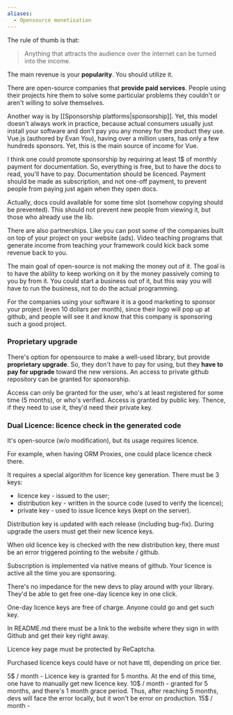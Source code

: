 ```yaml
---
aliases:
  - Opensource monetisation
---
```

The rule of thumb is that:

> Anything that attracts the audience over the internet can be turned into the income.

The main revenue is your **popularity**. You should utilize it.

There are open-source companies that **provide paid services**. People using their projects hire them to solve some particular problems they couldn't or aren't willing to solve themselves.

Another way is by [[Sponsorship platforms|sponsorship]]. Yet, this model doesn't always work in practice, because actual consumers usually just install your software and don't pay you any money for the product they use. Vue.js (authored by Evan You), having over a million users, has only a few hundreds sponsors. Yet, this is the main source of income for Vue.

I think one could promote sponsorship by requiring at least 1$ of monthly payment for documentation. So, everything is free, but to have the docs to read, you'll have to pay. Documentation should be licenced. Payment should be made as subscription, and not one-off payment, to prevent people from paying just again when they open docs.

Actually, docs could available for some time slot (somehow copying should be prevented). This should not prevent new people from viewing it, but those who already use the lib.

There are also partnerships. Like you can post some of the companies built on top of your project on your website (ads). Video teaching programs that generate income from teaching your framework could kick back some revenue back to you.

The main goal of open-source is not making the money out of it. The goal is to have the ability to keep working on it by the money passively coming to you by from it. You could start a business out of it, but this way you will have to run the business, not to do the actual programming.

For the companies using your software it is a good marketing to sponsor your project (even 10 dollars per month), since their logo will pop up at github, and people will see it and know that this company is sponsoring such a good project.

### Proprietary upgrade

There's option for opensource to make a well-used library, but provide **proprietary upgrade**. So, they don't have to pay for using, but they **have to pay for upgrade** toward the new versions. An access to private github repository can be granted for sponsorship.

Access can only be granted for the user, who's at least registered for some time (5 months), or who's verified. Access is granted by public key. Thence, if they need to use it, they'd need their private key.

### Dual Licence: licence check in the generated code

It's open-source (w/o modification), but its usage requires licence.

For example, when having ORM Proxies, one could place licence check there.

It requires a special algorithm for licence key generation. 
There must be 3 keys:
- licence key - issued to the user;
- distribution key - written in the source code (used to verify the licence);
- private key - used to issue licence keys (kept on the server).

Distribution key is updated with each release (including bug-fix).
During upgrade the users must get their new licence keys.

When old licence key is checked with the new distribution key, there must be an error triggered pointing to the website / github.

Subscription is implemented via native means of github. Your licence is active all the time you are sponsoring.

There's no impedance for the new devs to play around with your library. They'd be able to get free one-day licence key in one click. 

One-day licence keys are free of charge.
Anyone could go and get such key.

In README.md there must be a link to the website where they sign in with Github and get their key right away.

Licence key page must be protected by ReCaptcha.

Purchased licence keys could have or not have ttl, depending on price tier.

5$ / month - Licence key is granted for 5 months. At the end of this time, one have to manually get new licence key.
10$ / month - granted for 5 months, and there's 1 month grace period. Thus, after reaching 5 months, devs will face the error locally, but it won't be error on production.
15$ / month - 